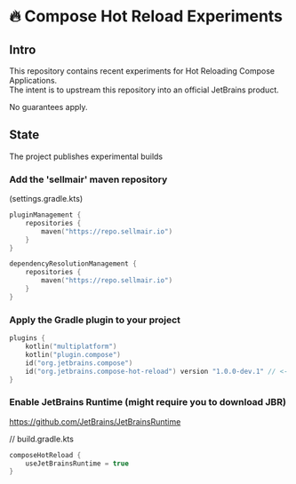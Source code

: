 # 🔥 Compose Hot Reload Experiments

## Intro
This repository contains recent experiments for Hot Reloading Compose Applications.  
The intent is to upstream this repository into an official JetBrains product.

No guarantees apply. 

## State
The project publishes experimental builds 



### Add the 'sellmair' maven repository

(settings.gradle.kts)
```kotlin
pluginManagement {
    repositories {
        maven("https://repo.sellmair.io")
    }
}

dependencyResolutionManagement {
    repositories {
        maven("https://repo.sellmair.io")
    }
}

```

### Apply the Gradle plugin to your project

```kotlin
plugins {
    kotlin("multiplatform")
    kotlin("plugin.compose")
    id("org.jetbrains.compose")
    id("org.jetbrains.compose-hot-reload") version "1.0.0-dev.1" // <- add this additionally
}
```

### Enable JetBrains Runtime (might require you to download JBR)
https://github.com/JetBrains/JetBrainsRuntime

// build.gradle.kts
```kotlin
composeHotReload {
    useJetBrainsRuntime = true
}
```